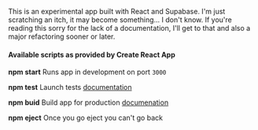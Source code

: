 This is an experimental app built with React and Supabase. I'm just scratching an itch, it may become something... I don't know.
If you're reading this sorry for the lack of a documentation, I'll get to that and also a major refactoring sooner or later.

#### Available scripts as provided by Create React App

**npm start** Runs app in development on port `3000`

**npm test** Launch tests [documentation](https://facebook.github.io/create-react-app/docs/running-tests)

**npm buid** Build app for production [documenation](https://facebook.github.io/create-react-app/docs/deployment)

**npm eject** Once you go eject you can't go back
